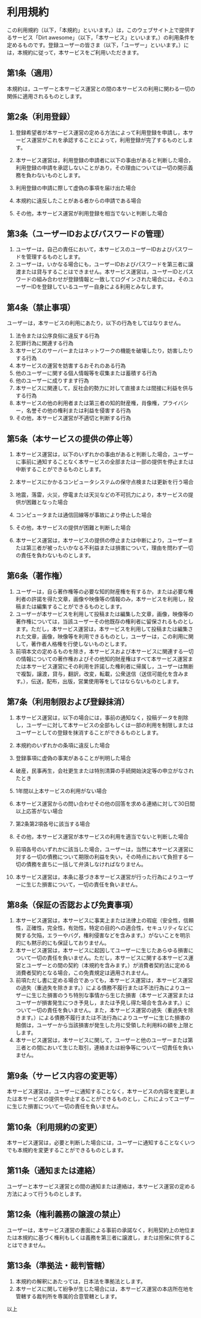 # 利用規約
この利用規約（以下，「本規約」といいます。）は，このウェブサイト上で提供するサービス「Dirt awesome」（以下，「本サービス」といいます。）の利用条件を定めるものです。登録ユーザーの皆さま（以下，「ユーザー」といいます。）には，本規約に従って，本サービスをご利用いただきます。

## 第1条（適用）
本規約は，ユーザーと本サービス運営との間の本サービスの利用に関わる一切の関係に適用されるものとします。

## 第2条（利用登録）
1. 登録希望者が本サービス運営の定める方法によって利用登録を申請し，本サービス運営がこれを承認することによって，利用登録が完了するものとします。

2. 本サービス運営は，利用登録の申請者に以下の事由があると判断した場合，利用登録の申請を承認しないことがあり，その理由については一切の開示義務を負わないものとします。

  1. 利用登録の申請に際して虚偽の事項を届け出た場合
  2. 本規約に違反したことがある者からの申請である場合
  3. その他，本サービス運営が利用登録を相当でないと判断した場合

## 第3条（ユーザーIDおよびパスワードの管理）
1. ユーザーは，自己の責任において，本サービスのユーザーIDおよびパスワードを管理するものとします。
2. ユーザーは，いかなる場合にも，ユーザーIDおよびパスワードを第三者に譲渡または貸与することはできません。本サービス運営は，ユーザーIDとパスワードの組み合わせが登録情報と一致してログインされた場合には，そのユーザーIDを登録しているユーザー自身による利用とみなします。

## 第4条（禁止事項）
ユーザーは，本サービスの利用にあたり，以下の行為をしてはなりません。

1. 法令または公序良俗に違反する行為
2. 犯罪行為に関連する行為
3. 本サービスのサーバーまたはネットワークの機能を破壊したり，妨害したりする行為
4. 本サービスの運営を妨害するおそれのある行為
5. 他のユーザーに関する個人情報等を収集または蓄積する行為
6. 他のユーザーに成りすます行為
7. 本サービスに関連して，反社会的勢力に対して直接または間接に利益を供与する行為
8. 本サービスの他の利用者または第三者の知的財産権，肖像権，プライバシー，名誉その他の権利または利益を侵害する行為
9. その他，本サービス運営が不適切と判断する行為

## 第5条（本サービスの提供の停止等）
1. 本サービス運営は，以下のいずれかの事由があると判断した場合，ユーザーに事前に通知することなく本サービスの全部または一部の提供を停止または中断することができるものとします。

  1. 本サービスにかかるコンピュータシステムの保守点検または更新を行う場合
  2. 地震，落雷，火災，停電または天災などの不可抗力により，本サービスの提供が困難となった場合
  3. コンピュータまたは通信回線等が事故により停止した場合
  4. その他，本サービスの提供が困難と判断した場合

2. 本サービス運営は，本サービスの提供の停止または中断により，ユーザーまたは第三者が被ったいかなる不利益または損害について，理由を問わず一切の責任を負わないものとします。

## 第6条（著作権）
1. ユーザーは，自ら著作権等の必要な知的財産権を有するか，または必要な権利者の許諾を得た文章，画像や映像等の情報のみ，本サービスを利用し，投稿または編集することができるものとします。
2. ユーザーが本サービスを利用して投稿または編集した文章，画像，映像等の著作権については，当該ユーザーその他既存の権利者に留保されるものとします。ただし，本サービス運営は，本サービスを利用して投稿または編集された文章，画像，映像等を利用できるものとし，ユーザーは，この利用に関して，著作者人格権を行使しないものとします。
3. 前項本文の定めるものを除き，本サービスおよび本サービスに関連する一切の情報についての著作権およびその他知的財産権はすべて本サービス運営または本サービス運営にその利用を許諾した権利者に帰属し，ユーザーは無断で複製，譲渡，貸与，翻訳，改変，転載，公衆送信（送信可能化を含みます。），伝送，配布，出版，営業使用等をしてはならないものとします。

## 第7条（利用制限および登録抹消）
1. 本サービス運営は，以下の場合には，事前の通知なく，投稿データを削除し，ユーザーに対して本サービスの全部もしくは一部の利用を制限しまたはユーザーとしての登録を抹消することができるものとします。

  1. 本規約のいずれかの条項に違反した場合
  2. 登録事項に虚偽の事実があることが判明した場合
  3. 破産，民事再生，会社更生または特別清算の手続開始決定等の申立がなされたとき
  4. 1年間以上本サービスの利用がない場合
  5. 本サービス運営からの問い合わせその他の回答を求める連絡に対して30日間以上応答がない場合
  6. 第2条第2項各号に該当する場合
  7. その他，本サービス運営が本サービスの利用を適当でないと判断した場合

2. 前項各号のいずれかに該当した場合，ユーザーは，当然に本サービス運営に対する一切の債務について期限の利益を失い，その時点において負担する一切の債務を直ちに一括して弁済しなければなりません。
3. 本サービス運営は，本条に基づき本サービス運営が行った行為によりユーザーに生じた損害について，一切の責任を負いません。

## 第8条（保証の否認および免責事項）
1.  本サービス運営は，本サービスに事実上または法律上の瑕疵（安全性，信頼性，正確性，完全性，有効性，特定の目的への適合性，セキュリティなどに関する欠陥，エラーやバグ，権利侵害などを含みます。）がないことを明示的にも黙示的にも保証しておりません。
2. 本サービス運営は，本サービスに起因してユーザーに生じたあらゆる損害について一切の責任を負いません。ただし，本サービスに関する本サービス運営とユーザーとの間の契約（本規約を含みます。）が消費者契約法に定める消費者契約となる場合，この免責規定は適用されません。
3. 前項ただし書に定める場合であっても，本サービス運営は，本サービス運営の過失（重過失を除きます。）による債務不履行または不法行為によりユーザーに生じた損害のうち特別な事情から生じた損害（本サービス運営またはユーザーが損害発生につき予見し，または予見し得た場合を含みます。）について一切の責任を負いません。また，本サービス運営の過失（重過失を除きます。）による債務不履行または不法行為によりユーザーに生じた損害の賠償は，ユーザーから当該損害が発生した月に受領した利用料の額を上限とします。
4. 本サービス運営は，本サービスに関して，ユーザーと他のユーザーまたは第三者との間において生じた取引，連絡または紛争等について一切責任を負いません。

## 第9条（サービス内容の変更等）
本サービス運営は，ユーザーに通知することなく，本サービスの内容を変更しまたは本サービスの提供を中止することができるものとし，これによってユーザーに生じた損害について一切の責任を負いません。

## 第10条（利用規約の変更）

本サービス運営は，必要と判断した場合には，ユーザーに通知することなくいつでも本規約を変更することができるものとします。

## 第11条（通知または連絡）
ユーザーと本サービス運営との間の通知または連絡は，本サービス運営の定める方法によって行うものとします。

## 第12条（権利義務の譲渡の禁止）
ユーザーは，本サービス運営の書面による事前の承諾なく，利用契約上の地位または本規約に基づく権利もしくは義務を第三者に譲渡し，または担保に供することはできません。

## 第13条（準拠法・裁判管轄）
1. 本規約の解釈にあたっては，日本法を準拠法とします。
2. 本サービスに関して紛争が生じた場合には，本サービス運営の本店所在地を管轄する裁判所を専属的合意管轄とします。

以上
